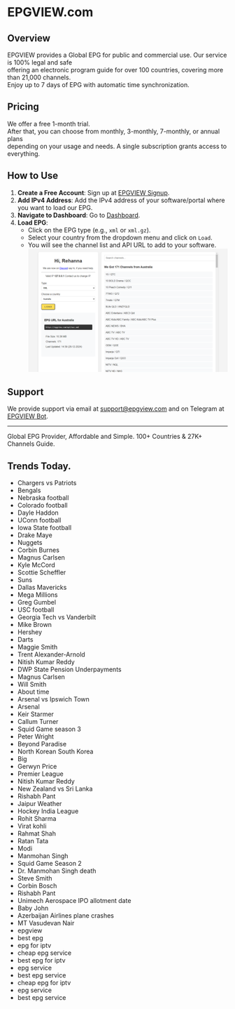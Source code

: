 # EPGVIEW.com



## Overview
EPGVIEW provides a Global EPG for public and commercial use. Our service is 100% legal and safe\
offering an electronic program guide for over 100 countries, covering more than 21,000 channels.\
Enjoy up to 7 days of EPG with automatic time synchronization.

## Pricing
We offer a free 1-month trial. \
After that, you can choose from monthly, 3-monthly, 7-monthly, or annual plans \
depending on your usage and needs. A single subscription grants access to everything.

## How to Use
1. **Create a Free Account**: Sign up at [EPGVIEW Signup](https://epgview.com/signup.php).
2. **Add IPv4 Address**: Add the IPv4 address of your software/portal where you want to load our EPG.
3. **Navigate to Dashboard**: Go to [Dashboard](https://epgview.com/dashboard.php).
4. **Load EPG**:
   - Click on the EPG type (e.g., `xml` or `xml.gz`).
   - Select your country from the dropdown menu and click on `Load`.
   - You will see the channel list and API URL to add to your software.
![EPGVIEW](img/dashboard.png)
## Support
We provide support via email at [support@epgview.com](mailto:support@epgview.com) and on Telegram at [EPGVIEW Bot](https://t.me/epgview_bot).

---

Global EPG Provider, Affordable and Simple. 100+ Countries & 27K+ Channels Guide.

## Trends Today.

- Chargers vs Patriots
- Bengals
- Nebraska football
- Colorado football
- Dayle Haddon
- UConn football
- Iowa State football
- Drake Maye
- Nuggets
- Corbin Burnes
- Magnus Carlsen
- Kyle McCord
- Scottie Scheffler
- Suns
- Dallas Mavericks
- Mega Millions
- Greg Gumbel
- USC football
- Georgia Tech vs Vanderbilt
- Mike Brown
- Hershey
- Darts
- Maggie Smith
- Trent Alexander-Arnold
- Nitish Kumar Reddy
- DWP State Pension Underpayments
- Magnus Carlsen
- Will Smith
- About time
- Arsenal vs Ipswich Town
- Arsenal
- Keir Starmer
- Callum Turner
- Squid Game season 3
- Peter Wright
- Beyond Paradise
- North Korean South Korea
- Big
- Gerwyn Price
- Premier League
- Nitish Kumar Reddy
- New Zealand vs Sri Lanka
- Rishabh Pant
- Jaipur Weather
- Hockey India League
- Rohit Sharma
- Virat kohli
- Rahmat Shah
- Ratan Tata
- Modi
- Manmohan Singh
- Squid Game Season 2
- Dr. Manmohan Singh death
- Steve Smith
- Corbin Bosch
- Rishabh Pant
- Unimech Aerospace IPO allotment date
- Baby John
- Azerbaijan Airlines plane crashes
- MT Vasudevan Nair
- epgview
- best epg
- epg for iptv
- cheap epg service
- best epg for iptv
- epg service
- best epg service
- cheap epg for iptv
- epg service
- best epg service

